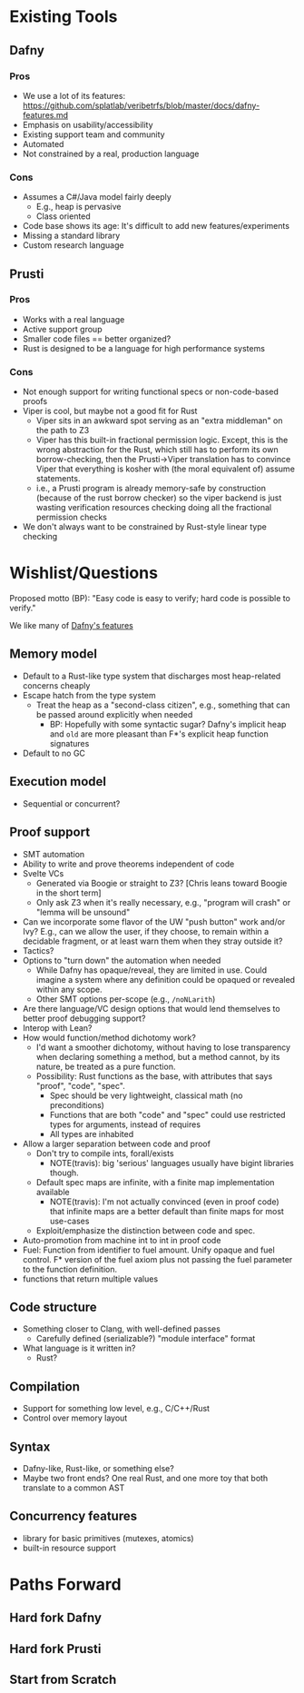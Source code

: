 
# Existing Tools
## Dafny
### Pros
- We use a lot of its features: https://github.com/splatlab/veribetrfs/blob/master/docs/dafny-features.md
- Emphasis on usability/accessibility
- Existing support team and community
- Automated
- Not constrained by a real, production language

### Cons
- Assumes a C#/Java model fairly deeply
    - E.g., heap is pervasive
    - Class oriented
- Code base shows its age: It's difficult to add new features/experiments
- Missing a standard library
- Custom research language

## Prusti
### Pros
- Works with a real language
- Active support group
- Smaller code files == better organized?
- Rust is designed to be a language for high performance systems

### Cons
- Not enough support for writing functional specs or non-code-based proofs
- Viper is cool, but maybe not a good fit for Rust
    - Viper sits in an awkward spot serving as an "extra middleman" on the path to Z3
    - Viper has this built-in fractional permission logic. Except, this is the wrong abstraction for the Rust, which still has to perform its own borrow-checking, then the Prusti->Viper translation has to convince Viper that everything is kosher with (the moral equivalent of) assume statements.
    - i.e., a Prusti program is already memory-safe by construction (because of the rust borrow checker) so the viper backend is just wasting verification resources checking doing all the fractional permission checks
- We don't always want to be constrained by Rust-style linear type checking

# Wishlist/Questions
Proposed motto (BP): "Easy code is easy to verify; hard code is possible to verify."

We like many of [Dafny's features](https://github.com/splatlab/veribetrfs/blob/master/docs/dafny-features.md)

## Memory model
- Default to a Rust-like type system that discharges most heap-related concerns cheaply
- Escape hatch from the type system
    - Treat the heap as a "second-class citizen", e.g., something that can be passed around explicitly when needed
        - BP: Hopefully with some syntactic sugar?  Dafny's implicit heap and `old` are more pleasant than F*'s explicit heap function signatures
- Default to no GC

## Execution model
- Sequential or concurrent?

## Proof support
- SMT automation
- Ability to write and prove theorems independent of code
- Svelte VCs
    - Generated via Boogie or straight to Z3?  [Chris leans toward Boogie in the short term]
    - Only ask Z3 when it's really necessary, e.g., "program will crash" or "lemma will be unsound"
- Can we incorporate some flavor of the UW "push button" work and/or Ivy?  E.g., can we allow the user, if they choose, to remain within a decidable fragment, or at least warn them when they stray outside it?
- Tactics?
- Options to "turn down" the automation when needed
  - While Dafny has opaque/reveal, they are limited in use. Could imagine a system where any definition could be opaqued or revealed within any scope.
  - Other SMT options per-scope (e.g., `/noNLarith`)
- Are there language/VC design options that would lend themselves to better proof debugging support?
- Interop with Lean?
- How would function/method dichotomy work?
  - I'd want a smoother dichotomy, without having to lose transparency when declaring something a method, but a method cannot, by its nature, be treated as a pure function.
  - Possibility: Rust functions as the base, with attributes that says "proof", "code", "spec".
     - Spec should be very lightweight, classical math (no preconditions)
     - Functions that are both "code" and "spec" could use restricted types for arguments, instead of requires
     - All types are inhabited
- Allow a larger separation between code and proof
  - Don't try to compile ints, forall/exists
    - NOTE(travis): big 'serious' languages usually have bigint libraries though.
  - Default spec maps are infinite, with a finite map implementation available
    - NOTE(travis): I'm not actually convinced (even in proof code) that infinite maps are a better default than finite maps for most use-cases
  - Exploit/emphasize the distinction between code and spec.
- Auto-promotion from machine int to int in proof code
- Fuel: Function from identifier to fuel amount.  Unify opaque and fuel control.  F* version of the fuel axiom plus not passing the fuel parameter to the function definition.
- functions that return multiple values

## Code structure
- Something closer to Clang, with well-defined passes
  - Carefully defined (serializable?) "module interface" format
- What language is it written in?
  - Rust?

## Compilation
- Support for something low level, e.g., C/C++/Rust
- Control over memory layout

## Syntax
- Dafny-like, Rust-like, or something else?
- Maybe two front ends?  One real Rust, and one more toy that both translate to a common AST

## Concurrency features
- library for basic primitives (mutexes, atomics)
- built-in resource support

# Paths Forward

## Hard fork Dafny

## Hard fork Prusti

## Start from Scratch
